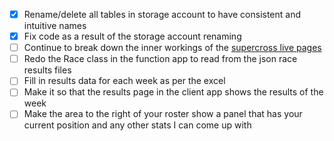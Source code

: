 - [x] Rename/delete all tables in storage account to have consistent and intuitive names
- [x] Fix code as a result of the storage account renaming
- [ ] Continue to break down the inner workings of the [supercross live pages](Supercross-Live.md)
- [ ] Redo the Race class in the function app to read from the json race results files
- [ ] Fill in results data for each week as per the excel
- [ ] Make it so that the results page in the client app shows the results of the week
- [ ] Make the area to the right of your roster show a panel that has your current position and any other stats I can come up with